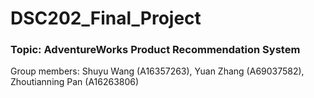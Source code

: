 # DSC202_Final_Project 
### Topic: AdventureWorks Product Recommendation System
Group members:
Shuyu Wang (A16357263), 
Yuan Zhang (A69037582), 
Zhoutianning Pan (A16263806)

